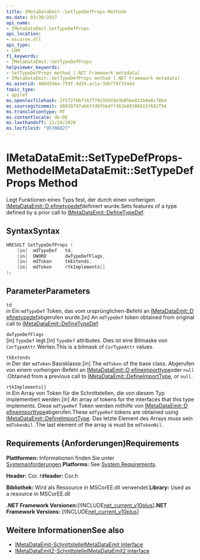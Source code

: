 ```yaml
---
title: IMetaDataEmit::SetTypeDefProps-Methode
ms.date: 03/30/2017
api_name:
- IMetaDataEmit.SetTypeDefProps
api_location:
- mscoree.dll
api_type:
- COM
f1_keywords:
- IMetaDataEmit::SetTypeDefProps
helpviewer_keywords:
- SetTypeDefProps method [.NET Framework metadata]
- IMetaDataEmit::SetTypeDefProps method [.NET Framework metadata]
ms.assetid: 480d596a-759f-4d29-ac1a-3dbff8f3544d
topic_type:
- apiref
ms.openlocfilehash: 2f572f66f16ff701350fde3b05be822b9e8c78b4
ms.sourcegitcommit: d8020797a6657d0fbbdff362b80300815f682f94
ms.translationtype: MT
ms.contentlocale: de-DE
ms.lasthandoff: 11/24/2020
ms.locfileid: "95706827"
---
```

# <a name="imetadataemitsettypedefprops-method"></a><span data-ttu-id="14768-102">IMetaDataEmit::SetTypeDefProps-Methode</span><span class="sxs-lookup"><span data-stu-id="14768-102">IMetaDataEmit::SetTypeDefProps Method</span></span>

<span data-ttu-id="14768-103">Legt Funktionen eines Typs fest, der durch einen vorherigen [IMetaDataEmit::D efinetypedef](imetadataemit-definetypedef-method.md)definiert wurde.</span><span class="sxs-lookup"><span data-stu-id="14768-103">Sets features of a type defined by a prior call to [IMetaDataEmit::DefineTypeDef](imetadataemit-definetypedef-method.md).</span></span>  
  
## <a name="syntax"></a><span data-ttu-id="14768-104">Syntax</span><span class="sxs-lookup"><span data-stu-id="14768-104">Syntax</span></span>  
  
```cpp  
HRESULT SetTypeDefProps (  
    [in]  mdTypeDef   td,
    [in]  DWORD       dwTypeDefFlags,
    [in]  mdToken     tkExtends,
    [in]  mdToken     rtkImplements[]
);  
```  
  
## <a name="parameters"></a><span data-ttu-id="14768-105">Parameter</span><span class="sxs-lookup"><span data-stu-id="14768-105">Parameters</span></span>  

 `td`  
 <span data-ttu-id="14768-106">in Ein `mdTypeDef` Token, das vom ursprünglichen-Befehl an [IMetaDataEmit::D efinetypedef](imetadataemit-definetypedef-method.md)abgerufen wurde.</span><span class="sxs-lookup"><span data-stu-id="14768-106">[in] An `mdTypeDef` token obtained from original call to [IMetaDataEmit::DefineTypeDef](imetadataemit-definetypedef-method.md).</span></span>  
  
 `dwTypeDefFlags`  
 <span data-ttu-id="14768-107">[in] `TypeDef` legt.</span><span class="sxs-lookup"><span data-stu-id="14768-107">[in] `TypeDef` attributes.</span></span> <span data-ttu-id="14768-108">Dies ist eine Bitmaske von `CorTypeAttr` Werten.</span><span class="sxs-lookup"><span data-stu-id="14768-108">This is a bitmask of `CorTypeAttr` values.</span></span>  
  
 `tkExtends`  
 <span data-ttu-id="14768-109">in Der der `mdToken` Basisklasse.</span><span class="sxs-lookup"><span data-stu-id="14768-109">[in] The `mdToken` of the base class.</span></span> <span data-ttu-id="14768-110">Abgerufen von einem vorherigen-Befehl an [IMetaDataEmit::D efineimporttype](imetadataemit-defineimporttype-method.md)oder `null` .</span><span class="sxs-lookup"><span data-stu-id="14768-110">Obtained from a previous call to [IMetaDataEmit::DefineImportType](imetadataemit-defineimporttype-method.md), or `null`.</span></span>  
  
 `rtkImplements[]`  
 <span data-ttu-id="14768-111">in Ein Array von Token für die Schnittstellen, die von diesem Typ implementiert werden.</span><span class="sxs-lookup"><span data-stu-id="14768-111">[in] An array of tokens for the interfaces that this type implements.</span></span> <span data-ttu-id="14768-112">Diese `mdTypeRef` Token werden mithilfe von [IMetaDataEmit::D efineimporttype](imetadataemit-defineimporttype-method.md)abgerufen.</span><span class="sxs-lookup"><span data-stu-id="14768-112">These `mdTypeRef` tokens are obtained using [IMetaDataEmit::DefineImportType](imetadataemit-defineimporttype-method.md).</span></span> <span data-ttu-id="14768-113">Das letzte Element des Arrays muss sein `mdTokenNil` .</span><span class="sxs-lookup"><span data-stu-id="14768-113">The last element of the array is must be `mdTokenNil`.</span></span>  
  
## <a name="requirements"></a><span data-ttu-id="14768-114">Requirements (Anforderungen)</span><span class="sxs-lookup"><span data-stu-id="14768-114">Requirements</span></span>  

 <span data-ttu-id="14768-115">**Plattformen:** Informationen finden Sie unter [Systemanforderungen](../../get-started/system-requirements.md).</span><span class="sxs-lookup"><span data-stu-id="14768-115">**Platforms:** See [System Requirements](../../get-started/system-requirements.md).</span></span>  
  
 <span data-ttu-id="14768-116">**Header:** Cor. h</span><span class="sxs-lookup"><span data-stu-id="14768-116">**Header:** Cor.h</span></span>  
  
 <span data-ttu-id="14768-117">**Bibliothek:** Wird als Ressource in MSCorEE.dll verwendet.</span><span class="sxs-lookup"><span data-stu-id="14768-117">**Library:** Used as a resource in MSCorEE.dll</span></span>  
  
 <span data-ttu-id="14768-118">**.NET Framework Versionen:**[!INCLUDE[net_current_v10plus](../../../../includes/net-current-v10plus-md.md)]</span><span class="sxs-lookup"><span data-stu-id="14768-118">**.NET Framework Versions:** [!INCLUDE[net_current_v10plus](../../../../includes/net-current-v10plus-md.md)]</span></span>  
  
## <a name="see-also"></a><span data-ttu-id="14768-119">Weitere Informationen</span><span class="sxs-lookup"><span data-stu-id="14768-119">See also</span></span>

- [<span data-ttu-id="14768-120">IMetaDataEmit-Schnittstelle</span><span class="sxs-lookup"><span data-stu-id="14768-120">IMetaDataEmit Interface</span></span>](imetadataemit-interface.md)
- [<span data-ttu-id="14768-121">IMetaDataEmit2-Schnittstelle</span><span class="sxs-lookup"><span data-stu-id="14768-121">IMetaDataEmit2 Interface</span></span>](imetadataemit2-interface.md)
